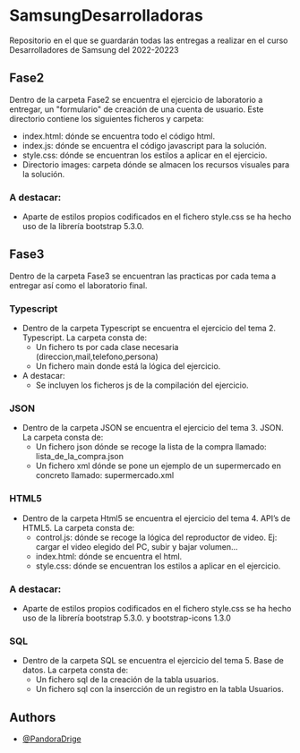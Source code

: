 # SamsungDesarrolladoras
Repositorio en el que se guardarán todas las entregas a realizar en el curso Desarrolladores de Samsung del 2022-20223

## Fase2 
Dentro de la carpeta Fase2 se encuentra el ejercicio de laboratorio a entregar, un "formulario" de creación de una cuenta de usuario.
Este directorio contiene los siguientes ficheros y carpeta:
 - index.html: dónde se encuentra todo el código html.
 - index.js: dónde se encuentra el código javascript para la solución.
 - style.css: dónde se encuentran los estilos a aplicar en el ejercicio.
 - Directorio images: carpeta dónde se almacen los recursos visuales para la solución.

### A destacar:
 - Aparte de estilos propios codificados en el fichero style.css se ha hecho uso de la librería bootstrap 5.3.0.

## Fase3
Dentro de la carpeta Fase3 se encuentran las practicas por cada tema a entregar así como el laboratorio final.

### Typescript
 - Dentro de la carpeta Typescript se encuentra el ejercicio del tema 2. Typescript. La carpeta consta de:
    - Un fichero ts por cada clase necesaria (direccion,mail,telefono,persona)
    - Un fichero main donde está la lógica del ejercicio.
  - A destacar:
    - Se incluyen los ficheros js de la compilación del ejercicio.

### JSON
 - Dentro de la carpeta JSON se encuentra el ejercicio del tema 3. JSON. La carpeta consta de:
    - Un fichero json dónde se recoge la lista de la compra llamado: lista_de_la_compra.json
    - Un fichero xml dónde se pone un ejemplo de un supermercado en concreto llamado: supermercado.xml

### HTML5
 - Dentro de la carpeta Html5 se encuentra el ejercicio del tema 4. API’s de HTML5. La carpeta consta de:
    - control.js: dónde se recoge la lógica del reproductor de video. Ej: cargar el video elegido del PC, subir y bajar volumen...
    - index.html: dónde se encuentra el html.
    - style.css: dónde se encuentran los estilos a aplicar en el ejercicio.
### A destacar:
 - Aparte de estilos propios codificados en el fichero style.css se ha hecho uso de la librería bootstrap 5.3.0. y bootstrap-icons 1.3.0
 
### SQL
 - Dentro de la carpeta SQL se encuentra el ejercicio del tema 5. Base de datos. La carpeta consta de:
    - Un fichero sql de la creación de la tabla usuarios.
    - Un fichero sql con la insercción de un registro en la tabla Usuarios.

## Authors
 - [@PandoraDrige](https://github.com/PandoraDrige)
